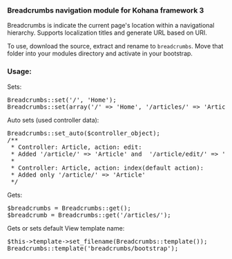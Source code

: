 ### Breadcrumbs navigation module for Kohana framework 3

Breadcrumbs is indicate the current page's location within a navigational hierarchy.
Supports localization titles and generate URL based on URI.

To use, download the source, extract and rename to `breadcrumbs`. 
Move that folder into your modules directory and activate in your bootstrap.

### Usage:

Sets:
<pre>
Breadcrumbs::set('/', 'Home');
Breadcrumbs::set(array('/' => 'Home', '/articles/' => 'Articles'));
</pre>

Auto sets (used controller data):
<pre>
Breadcrumbs::set_auto($controller_object);
/** 
 * Controller: Article, action: edit:
 * Added '/article/' => 'Article' and  '/article/edit/' => 'Edit'
 * 
 * Controller: Article, action: index(default action):
 * Added only '/article/' => 'Article'
 */
</pre>

Gets:
<pre>
$breadcrumbs = Breadcrumbs::get();
$breadcrumb = Breadcrumbs::get('/articles/');
</pre>

Gets or sets default View template name:
<pre>
$this->template->set_filename(Breadcrumbs::template());
Breadcrumbs::template('breadcrumbs/bootstrap');
</pre>